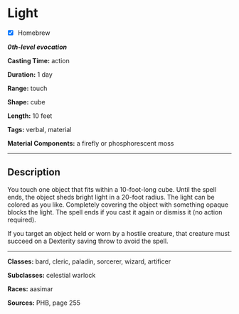 # Light

- [x] Homebrew

***0th-level evocation***

**Casting Time:** action

**Duration:** 1 day

**Range:** touch

**Shape:** cube

**Length:** 10 feet

**Tags:** verbal, material

**Material Components:** a firefly or phosphorescent moss

---

## Description
You touch one object that fits within a 10-foot-long cube. Until the spell ends, the object sheds bright light in a 20-foot radius. The light can be colored as you like. Completely covering the object with something opaque blocks the light. The spell ends if you cast it again or dismiss it (no action required).

If you target an object held or worn by a hostile creature, that creature must succeed on a Dexterity saving throw to avoid the spell.

---

**Classes:** bard, cleric, paladin, sorcerer, wizard, artificer

**Subclasses:** celestial warlock

**Races:** aasimar

**Sources:** PHB, page 255
